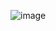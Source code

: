 ![image](https://user-images.githubusercontent.com/57824945/178379084-2e06cb4d-b239-40e9-9a73-fe538323acc6.png)
